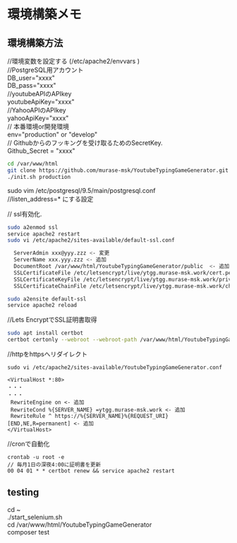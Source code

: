 # 環境構築メモ

## 環境構築方法

//環境変数を設定する  (/etc/apache2/envvars )  
//PostgreSQL用アカウント  
DB_user="xxxx"  
DB_pass="xxxx"  
//youtubeAPIのAPIkey  
youtubeApiKey="xxxx"  
//YahooAPIのAPIkey  
yahooApiKey="xxxx"  
// 本番環境or開発環境  
env="production" or "develop"  
// Githubからのフッキングを受け取るためのSecretKey.  
Github_Secret = "xxxx"

```bash
cd /var/www/html  
git clone https://github.com/murase-msk/YoutubeTypingGameGenerator.git  
./init.sh production  
```

sudo vim /etc/postgresql/9.5/main/postgresql.conf  
//listen_address=* にする設定  

// ssl有効化.  
``` bash
sudo a2enmod ssl  
service apache2 restart  
sudo vi /etc/apache2/sites-available/default-ssl.conf  

  ServerAdmin xxx@yyy.zzz <- 変更  
  ServerName xxx.yyy.zzz <- 追加  
  DocumentRoot /var/www/html/YoutubeTypingGameGenerator/public  <- 追加  
  SSLCertificateFile /etc/letsencrypt/live/ytgg.murase-msk.work/cert.pem <- 追加  
  SSLCertificateKeyFile /etc/letsencrypt/live/ytgg.murase-msk.work/privkey.pem <- 追加  
  SSLCertificateChainFile /etc/letsencrypt/live/ytgg.murase-msk.work/chain.pem <- 追加  

sudo a2ensite default-ssl  
service apache2 reload  
```

//Lets EncryptでSSL証明書取得  
``` bash
sudo apt install certbot
certbot certonly --webroot --webroot-path /var/www/html/YoutubeTypingGameGenerator/public -d sample.jp -m yourmail@info
```

//httpをhttpsへリダイレクト

```
sudo vi /etc/apache2/sites-available/YoutubeTypingGameGenerator.conf 

<VirtualHost *:80>
・・・
・・・
 RewriteEngine on <- 追加  
 RewriteCond %{SERVER_NAME} =ytgg.murase-msk.work <- 追加  
 RewriteRule ^ https://%{SERVER_NAME}%{REQUEST_URI} [END,NE,R=permanent] <- 追加  
</VirtualHost> 
```

//cronで自動化
```
crontab -u root -e
// 毎月1日の深夜4:00に証明書を更新
00 04 01 * * certbot renew && service apache2 restart
```

## testing

cd ~  
./start_selenium.sh  
cd /var/www/html/YoutubeTypingGameGenerator  
composer test
